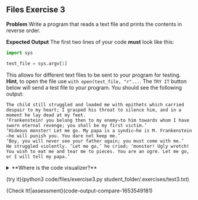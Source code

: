 ## Files Exercise 3

**Problem**
Write a program that reads a text file and prints the contents in reverse order.

**Expected Output**
The first two lines of your code **must** look like this:

```python
import sys

test_file = sys.argv[1]
```
This allows for different text files to be sent to your program for testing. **Hint**, to open the file use `with open(test_file, "r"...`. The `TRY IT` button below will send a test file to your program. You should see the following output:

```text
The child still struggled and loaded me with epithets which carried despair to my heart; I grasped his throat to silence him, and in a moment he lay dead at my feet.
‘Frankenstein! you belong then to my enemy—to him towards whom I have sworn eternal revenge; you shall be my first victim.’
‘Hideous monster! Let me go. My papa is a syndic—he is M. Frankenstein—he will punish you. You dare not keep me.’
‘Boy, you will never see your father again; you must come with me.’
He struggled violently. ‘Let me go,’ he cried; ‘monster! Ugly wretch! You wish to eat me and tear me to pieces. You are an ogre. Let me go, or I will tell my papa.’
```

<details><summary>**Where is the code visualizer?**</summary>Unfortunately, the code visualizer does not work with the `open` command, so it cannot be used for this problem.</details>

{try it}(python3 code/files/exercise3.py student_folder/.exercises/test3.txt)

{Check It!|assessment}(code-output-compare-1653549181)
